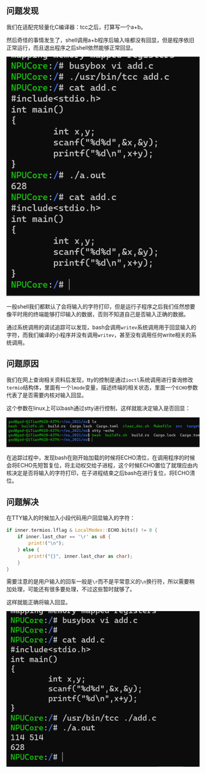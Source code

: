 ## 问题发现

我们在适配完轻量化C编译器：tcc之后，打算写一个a+b。

然后奇怪的事情发生了，shell调用a+b程序后输入啥都没有回显，但是程序依旧正常运行，而且退出程序之后shell依然能够正常回显。

![](./assets/tty-no%20echo-1.png)

一般shell我们都默认了会将输入的字符打印，但是运行子程序之后我们任然想要像平时用的终端能够打印输入的数据，否则不知道自己是否输入正确的数据。

通过系统调用的调试追踪可以发现，bash会调用`writev`系统调用用于回显输入的字符，而我们编译的小程序并没有调用`writev`，甚至没有调用任何write相关的系统调用。

## 问题原因

我们在网上查询相关资料后发现，tty的控制是通过`ioctl`系统调用进行查询修改`termio`结构体，里面有一个`lmode`变量，描述终端的相关状态，里面一个`ECHO`参数代表了是否需要内核对输入回显。

这个参数在linux上可以bash通过stty进行控制，这样就能决定输入是否回显：

![](./assets/tty-no%20echo-2.png)


在追踪过程中，发现bash在刚开始加载的时候将ECHO清位，在调用程序的时候会将ECHO先短暂复位，将主动权交给子进程，这个时候ECHO置位了就理应由内核决定是否将输入的字符打印，在子进程结束之后bash在进行复位，将ECHO清位。

## 问题解决

在TTY输入的时候加入小段代码用户回显输入的字符：

```rust
if inner.termios.lflag & LocalModes::ECHO.bits() != 0 {
    if inner.last_char == '\r' as u8 {
        print!("\n");
    } else {
        print!("{}", inner.last_char as char);
    }
}
```

需要注意的是用户输入的回车一般是`\r`而不是平常意义的`\n`换行符，所以需要稍加处理，可能还有很多要处理，不过这些暂时就够了。

这样就能正确将输入回显。

![](./assets/tty-no%20echo-3.png)